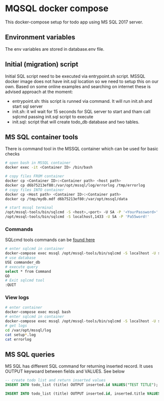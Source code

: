 # MQSQL docker compose

This docker-compose setup for todo app using MS SQL 2017 server.

## Environment variables

The env variables are stored in database.env file.

## Initial (migration) script

Initial SQL script need to be executed via entrypoint.sh script. MSSQL docker image does not have init.sql location so we need to setup this on our own. Based on some online examples and searching on internet these is advised approach at the moment:

- entrypoint.sh: this script is runned via command. It will run init.sh and start sql server
- init.sh: it wil wait for 15 seconds for SQL server to start and tham call sqlcmd passing init.sql script to execute
- init.sql: script that will create todo_db database and two tables.

## MS SQL container tools

There is command tool in the MSSQL container which can be used for basic checks

```bash
# open bash in MSSQL container
docker exec -it <Container ID> /bin/bash

# copy files FROM container
docker cp <Container ID>:<Container path> <host path>
docker cp d6b75213ef80:/var/opt/mssql/log/errorlog /tmp/errorlog
# copy files INTO container
docker cp <Host path> <Container ID>:<Container path>
docker cp /tmp/mydb.mdf d6b75213ef80:/var/opt/mssql/data

# start mssql terminal
/opt/mssql-tools/bin/sqlcmd -S <host>,<port> -U SA -P '<YourPassword>'
/opt/mssql-tools/bin/sqlcmd -S localhost,1433 -U SA -P 'Pa55word!'

```

### Commands

SQLcmd tools commands can be [found here](https://docs.microsoft.com/en-us/sql/tools/sqlcmd-utility?view=sql-server-ver15#sqlcmd-commands)

```bash
# enter sqlcmd in container
docker-compose exec mssql /opt/mssql-tools/bin/sqlcmd -S localhost -U sa -P Pa55word!
# use database
USE commander_db
# execute query
select * from Command
GO
# Exit sqlcmd tool
:QUIT

```

### View logs

```bash
# enter container
docker-compose exec mssql bash
# enter sqlcmd in container
docker-compose exec mssql /opt/mssql-tools/bin/sqlcmd -S localhost -U sa -P Pa55word!
# get logs
cd /var/opt/mssql/log
cat setup*.log
cat errorlog
```

## MS SQL queries

MS SQL has different SQL command for returning inserted record. It uses OUTPUT keywoard between fields and VALUES. See below

```sql
-- create todo list and return inserted values
INSERT INTO todo_list (title) OUTPUT inserted.id VALUES("TEST TITLE");

INSERT INTO todo_list (title) OUTPUT inserted.id, inserted.title VALUES("Todo list title added from TESTING");
```
